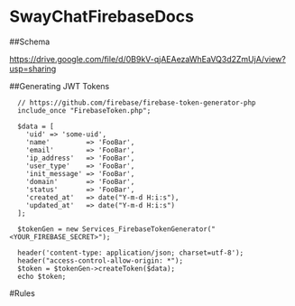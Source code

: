 SwayChatFirebaseDocs
====================

##Schema

https://drive.google.com/file/d/0B9kV-qjAEAezaWhEaVQ3d2ZmUjA/view?usp=sharing

##Generating JWT Tokens
~~~
  // https://github.com/firebase/firebase-token-generator-php
  include_once "FirebaseToken.php";
  
  $data = [
    'uid' => 'some-uid',
    'name'         => 'FooBar',
    'email'        => 'FooBar',
    'ip_address'   => 'FooBar',
    'user_type'    => 'FooBar',
    'init_message' => 'FooBar',
    'domain'       => 'FooBar',
    'status'       => 'FooBar',
    'created_at'   => date("Y-m-d H:i:s"),
    'updated_at'   => date("Y-m-d H:i:s")
  ];

  $tokenGen = new Services_FirebaseTokenGenerator("<YOUR_FIREBASE_SECRET>");
  
  header('content-type: application/json; charset=utf-8');
  header("access-control-allow-origin: *");
  $token = $tokenGen->createToken($data);
  echo $token;
~~~

#Rules
















